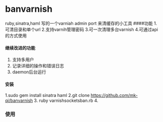 banvarnish
==========
ruby,sinatra,haml 写的一个varniah admin port 来清缓存的小工具
####功能
 1.可清目录和单个url
 2.支持varnih管理密码
 3.可一次清理多台varnish 
 4.可通过api的方式使用

#### 继续改进的功能
 1. 支持多用户
 2. 记录详细的操作和错误日志
 3. daemon后台运行

#### 安装
 1.sudo gem install sinatra haml
 2.git clone https://github.com/mk-qi/banvarnish
 3. ruby  varnishsocketsban.rb
 4. 
### 使用
  
  
 


